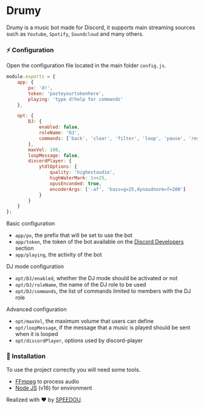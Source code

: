 # Drumy

Drumy is a music bot made for Discord, it supports main streaming sources such as `Youtube`, `Spotify`, `Soundcloud` and many others.

### ⚡ Configuration

Open the configuration file located in the main folder `config.js`.

```js
module.exports = {
    app: {
        px: 'd!',
        token: 'pasteyourtokenhere',
        playing: 'type d!help for commands'
    },

    opt: {
        DJ: {
            enabled: false,
            roleName: 'DJ',
            commands: ['back', 'clear', 'filter', 'loop', 'pause', 'resume', 'seek', 'shuffle', 'skip', 'stop', 'volume']
        },
        maxVol: 100,
        loopMessage: false,
        discordPlayer: {
            ytdlOptions: {
                quality: 'highestaudio',
                highWaterMark: 1<<25,
                opusEnconded: true,
                encoderArgs: ['-af', 'bass=g=25,dynaudnorm=f=200']
            }
        }
    }
};
```

Basic configuration

- `app/px`, the prefix that will be set to use the bot
- `app/token`, the token of the bot available on the [Discord Developers](https://discordapp.com/developers/applications) section
- `app/playing`, the activity of the bot

DJ mode configuration

- `opt/DJ/enabled`, whether the DJ mode should be activated or not 
- `opt/DJ/roleName`, the name of the DJ role to be used
- `opt/DJ/commands`, the list of commands limited to members with the DJ role

Advanced configuration

- `opt/maxVol`, the maximum volume that users can define
- `opt/loopMessage`, if the message that a music is played should be sent when it is looped
- `opt/discordPlayer`, options used by discord-player

### 📑 Installation

To use the project correctly you will need some tools.

- [FFmpeg](https://www.ffmpeg.org) to process audio
- [Node JS](https://nodejs.org/en/) (v16) for environment

Realized with ❤️ by [SPEEDOU](https://github.com/SPEED0U).
